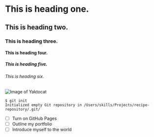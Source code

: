 # This is heading one.
## This is heading two.
### This is heading three.
#### This is heading four.
##### This is heading five.
###### This is heading six.

![Image of Yaktocat](https://octodex.github.com/images/yaktocat.png)


```
$ git init
Initialized empty Git repository in /Users/skills/Projects/recipe-repository/.git/
```
- [ ] Turn on GitHub Pages
- [ ] Outline my portfolio
- [ ] Introduce myself to the world
